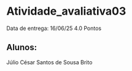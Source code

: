 # Atividade_avaliativa03
Data de entrega: 16/06/25
4.0 Pontos

## Alunos: 
Júlio César Santos de Sousa Brito
